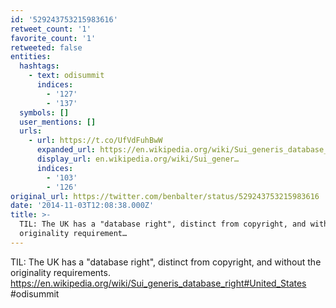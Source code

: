 ```yaml
---
id: '529243753215983616'
retweet_count: '1'
favorite_count: '1'
retweeted: false
entities:
  hashtags:
    - text: odisummit
      indices:
        - '127'
        - '137'
  symbols: []
  user_mentions: []
  urls:
    - url: https://t.co/UfVdFuhBwW
      expanded_url: https://en.wikipedia.org/wiki/Sui_generis_database_right#United_States
      display_url: en.wikipedia.org/wiki/Sui_gener…
      indices:
        - '103'
        - '126'
original_url: https://twitter.com/benbalter/status/529243753215983616
date: '2014-11-03T12:08:38.000Z'
title: >-
  TIL: The UK has a "database right", distinct from copyright, and without the
  originality requirement…
---
```


TIL: The UK has a "database right", distinct from copyright, and without the originality requirements. https://en.wikipedia.org/wiki/Sui_generis_database_right#United_States #odisummit